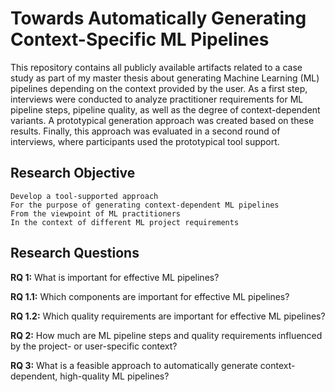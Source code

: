 # Towards Automatically Generating Context-Specific ML Pipelines
This repository contains all publicly available artifacts related to a case study as part of my master thesis about generating Machine Learning (ML) pipelines depending on the context provided by the user.
As a first step, interviews were conducted to analyze practitioner requirements for ML pipeline steps, pipeline quality, as well as the degree of context-dependent variants.
A prototypical generation approach was created based on these results.
Finally, this approach was evaluated in a second round of interviews, where participants used the prototypical tool support.

## Research Objective
```
Develop a tool-supported approach
For the purpose of generating context-dependent ML pipelines
From the viewpoint of ML practitioners
In the context of different ML project requirements
```

## Research Questions
__RQ 1:__ What is important for effective ML pipelines?

__RQ 1.1:__ Which components are important for effective ML pipelines?

__RQ 1.2:__ Which quality requirements are important for effective ML pipelines?

__RQ 2:__ How much are ML pipeline steps and quality requirements influenced by the project- or user-specific context?

__RQ 3:__ What is a feasible approach to automatically generate context-dependent, high-quality ML pipelines?
